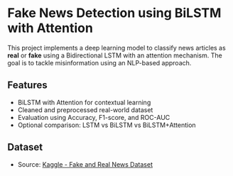# Fake News Detection using BiLSTM with Attention

This project implements a deep learning model to classify news articles as **real** or **fake** using a Bidirectional LSTM with an attention mechanism. The goal is to tackle misinformation using an NLP-based approach.

## Features

- BiLSTM with Attention for contextual learning
- Cleaned and preprocessed real-world dataset
- Evaluation using Accuracy, F1-score, and ROC-AUC
- Optional comparison: LSTM vs BiLSTM vs BiLSTM+Attention

## Dataset

- Source: [Kaggle - Fake and Real News Dataset](https://www.kaggle.com/clmentbisaillon/fake-and-real-news-dataset)

